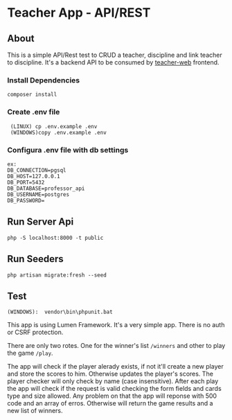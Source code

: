 # Teacher App - API/REST

## About

This is a simple API/Rest test to CRUD a teacher, discipline and link teacher to discipline. 
It's a backend API to be consumed by [teacher-web]()  frontend.

### Install Dependencies 
```
composer install
```

### Create .env file
```
 (LINUX) cp .env.example .env
 (WINDOWS)copy .env.example .env
```

### Configura .env file with db settings
```
ex: 
DB_CONNECTION=pgsql
DB_HOST=127.0.0.1
DB_PORT=5432
DB_DATABASE=professor_api
DB_USERNAME=postgres
DB_PASSWORD=
```

## Run Server Api
```
php -S localhost:8000 -t public
```

## Run Seeders
```
php artisan migrate:fresh --seed 
```

## Test
```
(WINDOWS):  vendor\bin\phpunit.bat
```


This app is using Lumen Framework. It's a very simple app. There is no auth or CSRF 
protection.

There are only two rotes. One for the winner's list ```/winners``` and other to play the 
game ```/play```.

The app will check if the player alerady exists, if not it'll create a new player and 
store the scores to him. Otherwise updates the player's scores. The player checker will 
only check by name (case insensitive). After each play the app will check if the request 
is valid checking the form fields and cards type and size allowed. Any problem on that 
the app will reponse with 500 code and an array of erros. Otherwise will return the game 
results and a new list of winners.


